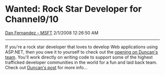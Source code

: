 <div id="page">

# Wanted: Rock Star Developer for Channel9/10

[Dan Fernandez -
MSFT](https://social.msdn.microsoft.com/profile/Dan%20Fernandez%20-%20MSFT)
2/1/2008 12:26:50 AM

-----

<div id="content">

If you're a rock star developer that loves to develop Web applications
using ASP.NET, then you owe it to yourself to check out the [opening on
Duncan's
team](http://www.duncanmackenzie.net/blog/the-channel-9channel-10-team-is-hiring/default.aspx).
You'll work directly on writing code to support some of the highest
trafficked developer communities in the world for a fun and laid back
team. Check out [Duncan's
post](http://www.duncanmackenzie.net/blog/the-channel-9channel-10-team-is-hiring/default.aspx)
for more info...

</div>

</div>
